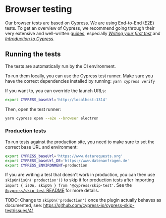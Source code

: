 # Browser testing

Our browser tests are based on [Cypress](https://www.cypress.io/). We are using End-to-End (E2E) tests. To get an overview of Cypress, we recommend going through their very extensive and well-written [guides](https://docs.cypress.io/guides/overview/why-cypress.html), especially *[Writing your first test](https://docs.cypress.io/guides/end-to-end-testing/writing-your-first-end-to-end-test)* and *[Introduction to Cypress](https://docs.cypress.io/guides/core-concepts/introduction-to-cypress)*.

## Running the tests

The tests are automatically run by the CI environment.

To run them locally, you can use the Cypress test runner. Make sure you have the correct dependencies installed by running: `yarn cypress verify`

If you want to, you can override the launch URLs:

```sh
export CYPRESS_baseUrl='http://localhost:1314'
```

Then, open the test runner:
```sh
yarn cypress open --e2e --browser electron
```

### Production tests

To run tests against the production site, you need to make sure to set the correct base URL and environment:

```sh
export CYPRESS_baseUrl='https://www.datarequests.org'
export CYPRESS_baseUrl_DE='https://www.datenanfragen.de'
export CYPRESS_ENVIRONMENT=production
```

If you are writing a test that doesn't work in production, you can then use `skipOn(isOn('production'))` to skip it for production tests after importing `import { isOn, skipOn } from '@cypress/skip-test'`. See the [`@cypress/skip-test` README](https://github.com/cypress-io/cypress-skip-test) for more details.

TODO: Change to `skipOn('production')` once the plugin actually behaves as documented, see: https://github.com/cypress-io/cypress-skip-test/issues/41
